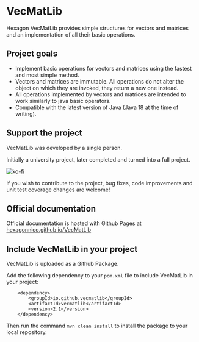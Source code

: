 # VecMatLib

Hexagon VecMatLib provides simple structures for vectors and matrices and an implementation of all their basic operations.

## Project goals

- Implement basic operations for vectors and matrices using the fastest and most simple method.
- Vectors and matrices are immutable. All operations do not alter the object on which they are invoked, they return a new one instead.
- All operations implemented by vectors and matrices are intended to work similarly to java basic operators.
- Compatible with the latest version of Java (Java 18 at the time of writing).

## Support the project

VecMatLib was developed by a single person.

Initially a university project, later completed and turned into a full project.

[![ko-fi](https://ko-fi.com/img/githubbutton_sm.svg)](https://ko-fi.com/X8X87EZ87)

If you wish to contribute to the project, bug fixes, code improvements and unit test coverage changes are welcome!

## Official documentation

Official documentation is hosted with Github Pages at [hexagonnico.github.io/VecMatLib](https://hexagonnico.github.io/VecMatLib)

## Include VecMatLib in your project

VecMatLib is uploaded as a Github Package.

Add the following dependency to your `pom.xml` file to include VecMatLib in your project:

```
	<dependency>
		<groupId>io.github.vecmatlib</groupId>
		<artifactId>vecmatlib</artifactId>
		<version>2.1</version>
	</dependency>
```

Then run the command `mvn clean install` to install the package to your local repository.
